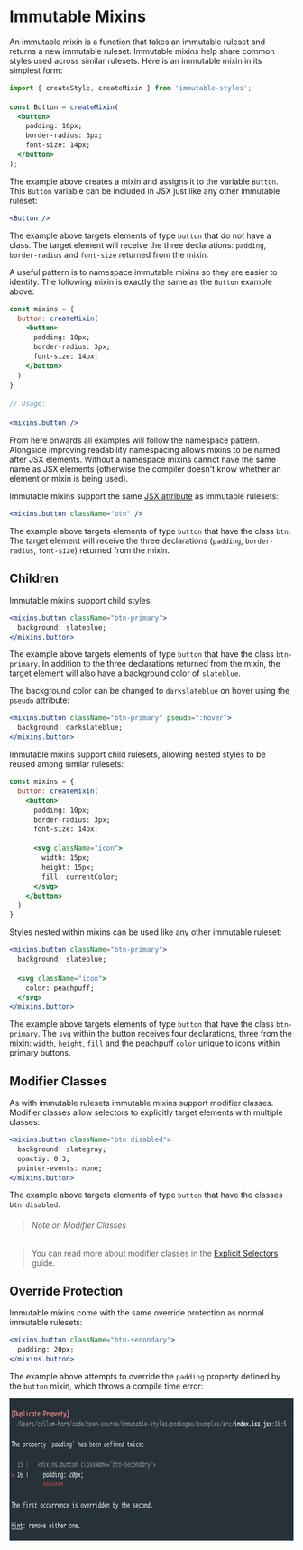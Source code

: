 # Immutable Mixins

An immutable mixin is a function that takes an immutable ruleset and returns a new immutable ruleset. Immutable mixins help share common styles used across similar rulesets. Here is an immutable mixin in its simplest form:

```jsx
import { createStyle, createMixin } from 'immutable-styles';

const Button = createMixin(
  <button>
    padding: 10px;
    border-radius: 3px;
    font-size: 14px;
  </button>
);
```

The example above creates a mixin and assigns it to the variable `Button`. This `Button` variable can be included in JSX just like any other immutable ruleset:

```jsx
<Button />
```

The example above targets elements of type `button` that do not have a class. The target element will receive the three declarations: `padding`, `border-radius` and `font-size` returned from the mixin.

A useful pattern is to namespace immutable mixins so they are easier to identify. The following mixin is exactly the same as the `Button` example above:

```jsx
const mixins = {
  button: createMixin(
    <button>
      padding: 10px;
      border-radius: 3px;
      font-size: 14px;
    </button>
  )
}

// Usage:

<mixins.button />
```

From here onwards all examples will follow the namespace pattern. Alongside improving readability namespacing allows mixins to be named after JSX elements. Without a namespace mixins cannot have the same name as JSX elements (otherwise the compiler doesn't know whether an element or mixin is being used).

Immutable mixins support the same [JSX attribute](../theBasics.md) as immutable rulesets:

```jsx
<mixins.button className="btn" />
```

The example above targets elements of type `button` that have the class `btn`. The target element will receive the three declarations (`padding`, `border-radius`, `font-size`) returned from the mixin.

## Children

Immutable mixins support child styles:

```jsx
<mixins.button className="btn-primary">
  background: slateblue;
</mixins.button>
```

The example above targets elements of type `button` that have the class `btn-primary`. In addition to the three declarations returned from the mixin, the target element will also have a background color of `slateblue`.

The background color can be changed to `darkslateblue` on hover using the `pseudo` attribute:

```jsx
<mixins.button className="btn-primary" pseudo=":hover">
  background: darkslateblue;
</mixins.button>
```

Immutable mixins support child rulesets, allowing nested styles to be reused among similar rulesets:

```jsx
const mixins = {
  button: createMixin(
    <button>
      padding: 10px;
      border-radius: 3px;
      font-size: 14px;

      <svg className="icon">
        width: 15px;
        height: 15px;
        fill: currentColor;
      </svg>
    </button>
  )
}
```

Styles nested within mixins can be used like any other immutable ruleset:

```jsx
<mixins.button className="btn-primary">
  background: slateblue;

  <svg className="icon">
    color: peachpuff;
  </svg>
</mixins.button>
```

The example above targets elements of type `button` that have the class `btn-primary`. The `svg` within the button receives four declarations, three from the mixin: `width`, `height`, `fill` and the peachpuff `color` unique to icons within primary buttons.

## Modifier Classes

As with immutable rulesets immutable mixins support modifier classes. Modifier classes allow selectors to explicitly target elements with multiple classes:

```jsx
<mixins.button className="btn disabled">
  background: slategray;
  opactiy: 0.3;
  pointer-events: none;
</mixins.button>
```

The example above targets elements of type `button` that have the classes `btn disabled`.

> ###### Note on Modifier Classes

> You can read more about modifier classes in the [Explicit Selectors](explicitSelectors.md) guide.

## Override Protection

Immutable mixins come with the same override protection as normal immutable rulesets:

```jsx
<mixins.button className="btn-secondary">
  padding: 20px;
</mixins.button>
```

The example above attempts to override the `padding` property defined by the `button` mixin, which throws a compile time error:

<p align="center">
  <img src="../../docs/_images/MixinOverrideFound.png"
    width="785px"
    height="252px"
  />
</p>